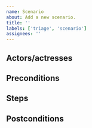 ```yaml
---
name: Scenario
about: Add a new scenario.
title: ''
labels: ['triage', 'scenario']
assignees: ''
---
```

<!--
Give the issue a succinct, attractive title.

Example:
The user logs in and is greeted using their name.
-->

## Actors/actresses 
<!--
Add all actors/actresses involved in the scenario.

Example:
- User of the application.
-->

## Preconditions
<!--
Add the conditions that should be met at the start of the scenario.

Example:
- The user has launched the application.
- The user is not yet logged in.
-->

## Steps
<!--
Add the steps the actors/actresses execute during the scenario. 

Example:
- The user clicks on the "Log in" button.
- The user is redirected to the login page of their Solid pod.
- The user logs in.
- The user is redirected to the original application.
- The user is greeted using their preferred name.
-->

## Postconditions
<!--
Add the conditions that should be met at the end of the scenario.

Example:
- The user is logged in.
- The user is greeted using their preferred name.
-->